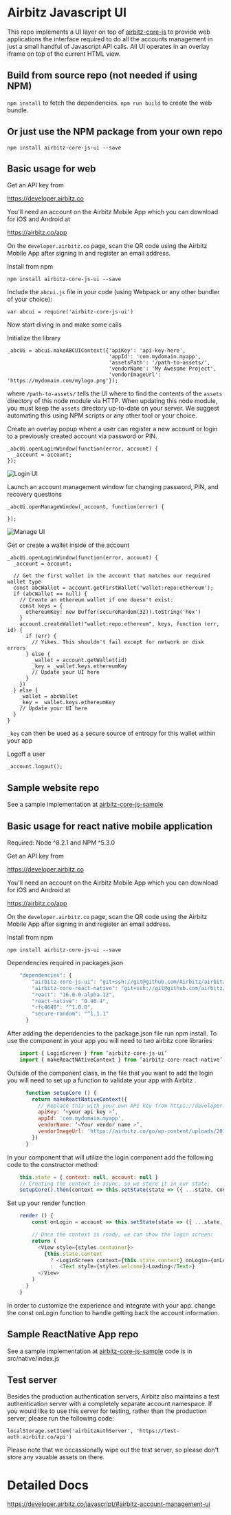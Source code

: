 # Airbitz Javascript UI

This repo implements a UI layer on top of [airbitz-core-js](https://github.com/Airbitz/airbitz-core-js) to provide web applications the interface required to do all the accounts management in just a small handful of Javascript API calls. All UI operates in an overlay iframe on top of the current HTML view.

## Build from source repo (not needed if using NPM)

`npm install` to fetch the dependencies.
`npm run build` to create the web bundle.

## Or just use the NPM package from your own repo

`npm install airbitz-core-js-ui --save`

## Basic usage for web

Get an API key from

https://developer.airbitz.co

You'll need an account on the Airbitz Mobile App which you can download for iOS and Android at

https://airbitz.co/app

On the `developer.airbitz.co` page, scan the QR code using the Airbitz Mobile App after signing in and register an email address.

Install from npm

    npm install airbitz-core-js-ui --save

Include the `abcui.js` file in your code (using Webpack or any other bundler of your choice):

    var abcui = require('airbitz-core-js-ui')

Now start diving in and make some calls

Initialize the library

    _abcUi = abcui.makeABCUIContext({'apiKey': 'api-key-here',
                                     'appId': 'com.mydomain.myapp',
                                     'assetsPath': '/path-to-assets/',
                                     'vendorName': 'My Awesome Project',
                                     'vendorImageUrl': 'https://mydomain.com/mylogo.png'});

where `/path-to-assets/` tells the UI where to find the contents of the `assets` directory of this node module via HTTP. When updating this node module, you must keep the `assets` directory up-to-date on your server. We suggest automating this using NPM scripts or any other tool or your choice.

Create an overlay popup where a user can register a new account or login to a previously created account via password or PIN.

    _abcUi.openLoginWindow(function(error, account) {
      _account = account;
    });

![Login UI](https://airbitz.co/go/wp-content/uploads/2016/08/Screen-Shot-2016-08-26-at-12.50.04-PM.png)

Launch an account management window for changing password, PIN, and recovery questions

    _abcUi.openManageWindow(_account, function(error) {

    });

![Manage UI](https://airbitz.co/go/wp-content/uploads/2016/08/Screen-Shot-2016-08-26-at-12.50.26-PM.png)

Get or create a wallet inside of the account

    _abcUi.openLoginWindow(function(error, account) {
      _account = account;

      // Get the first wallet in the account that matches our required wallet type
      const abcWallet = account.getFirstWallet('wallet:repo:ethereum');
      if (abcWallet == null) {
        // Create an ethereum wallet if one doesn't exist:
        const keys = {
          ethereumKey: new Buffer(secureRandom(32)).toString('hex')
        }
        account.createWallet("wallet:repo:ethereum", keys, function (err, id) {
          if (err) {
            // Yikes. This shouldn't fail except for network or disk errors
          } else {
            _wallet = account.getWallet(id)
            _key = _wallet.keys.ethereumKey
            // Update your UI here
          }
        })
      } else {
        _wallet = abcWallet
        _key = _wallet.keys.ethereumKey
        // Update your UI here
      }
    }

`_key` can then be used as a secure source of entropy for this wallet within your app


Logoff a user

    _account.logout();

## Sample website repo

See a sample implementation at [airbitz-core-js-sample](https://github.com/Airbitz/airbitz-core-js-sample)

## Basic usage for react native mobile application

Required: Node ^8.2.1 and NPM ^5.3.0

Get an API key from

https://developer.airbitz.co

You'll need an account on the Airbitz Mobile App which you can download for iOS and Android at

https://airbitz.co/app

On the `developer.airbitz.co` page, scan the QR code using the Airbitz Mobile App after signing in and register an email address.

Install from npm

    npm install airbitz-core-js-ui --save
    
Dependencies required in packages.json
```javascript
    "dependencies": {
        "airbitz-core-js-ui": "git+ssh://git@github.com/Airbitz/airbitz-core-js-ui.git#react-native",
        "airbitz-core-react-native": "git+ssh://git@github.com/airbitz/airbitz-core-react-native.git",
        "react": "16.0.0-alpha.12",
        "react-native": "0.46.4",
        "rfc4648": "^1.0.0",
        "secure-random": "^1.1.1"
      }
```
After adding the dependencies to the package.json file run npm install. 
To use the component in your app you will need to two airbitz core libraries  
```javascript
    import { LoginScreen } from ‘airbitz-core-js-ui’
    import { makeReactNAtiveContext } from ‘airbitz-core-react-native’
```
Outside of the component class, in the file that you want to add the login you will need to set up a function to validate your app with Airbitz .
```javascript
      function setupCore () {
        return makeReactNativeContext({
          // Replace this with your own API key from https://developer.airbitz.co:
          apiKey: ‘<your api key >’,
          appId: 'com.mydomain.myapp',
          vendorName: ‘<Your vendor name >’,
          vendorImageUrl: 'https://airbitz.co/go/wp-content/uploads/2016/10/GenericEdgeLoginIcon.png'
        })
      } 
```
In your component that will utilize the login component add the following code to the constructor method:
```javascript
    this.state = { context: null, account: null }
    // Creating the context is async, so we store it in our state:
    setupCore().then(context => this.setState(state => ({ ...state, context })))
```
Set up your render function 
```javascript
    render () {
        const onLogin = account => this.setState(state => ({ ...state, account }))

        // Once the context is ready, we can show the login screen:
        return (
          <View style={styles.container}>
            {this.state.context
              ? <LoginScreen context={this.state.context} onLogin={onLogin} />
              :  <Text style={styles.welcome}>Loading</Text>}
          </View>
        )
      }
    }
```
In order to customize the experience and integrate with your app. change the const onLogin function to handle getting back the account information. 

## Sample ReactNative App repo

See a sample implementation at [airbitz-core-js-sample](https://github.com/Airbitz/airbitz-core-js-sample)
code is in src/native/index.js

## Test server

Besides the production authentication servers, Airbitz also maintains a test authentication server with a completely separate account namespace. If you would like to use this server for testing, rather than the production server, please run the following code:

    localStorage.setItem('airbitzAuthServer', 'https://test-auth.airbitz.co/api')

Please note that we occassionally wipe out the test server, so please don't store any vauable assets on there.

# Detailed Docs

https://developer.airbitz.co/javascript/#airbitz-account-management-ui
